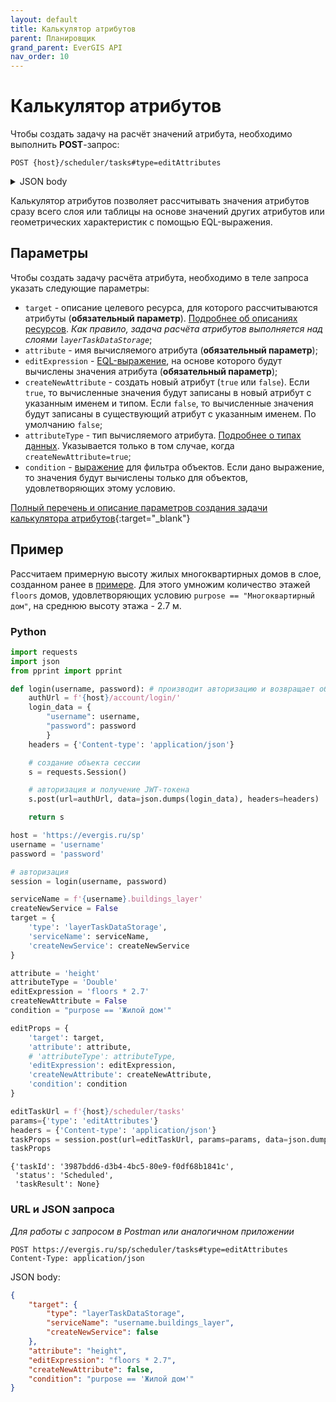 ```yaml
---
layout: default
title: Калькулятор атрибутов
parent: Планировщик
grand_parent: EverGIS API
nav_order: 10
---
```


# Калькулятор атрибутов
Чтобы создать задачу на расчёт значений атрибута, необходимо выполнить **POST**-запрос:
```
POST {host}/scheduler/tasks#type=editAttributes
```
<details>
<summary>JSON body</summary>

{% highlight json %}

{
  "condition": null,
  "attribute": "string",
  "editExpression": "string",
  "createNewAttribute": true,
  "attributeType": "Unknown",
  "target": {
    "serviceName": "string",
    "attributesConfiguration": {
      "idAttribute": "string",
      "titleAttribute": "string",
      "geometryAttribute": "string",
      "tableName": "string",
      "attributes": [
        {
          "attributeName": "string",
          "columnName": "string",
          "alias": "string",
          "subType": "None",
          "isEditable": true,
          "isDisplayed": true,
          "aggregation": "None",
          "expression": "string",
          "stringFormat": {
            "scalingFactor": 0,
            "unitsLabel": "string",
            "format": "string",
            "culture": "string",
            "splitDigitGroup": true,
            "rounding": 0
          }
        }
      ],
      "tableReferences": [
        {
          "tableName": "string",
          "referenceColumn": "string",
          "targetColumn": "string",
          "attributes": [
            {
              "attributeName": "string",
              "columnName": "string",
              "alias": "string",
              "subType": "None",
              "isEditable": true,
              "isDisplayed": true,
              "aggregation": "None",
              "expression": "string",
              "stringFormat": {
                "scalingFactor": 0,
                "unitsLabel": "string",
                "format": "string",
                "culture": "string",
                "splitDigitGroup": true,
                "rounding": 0
              }
            }
          ],
          "tableReferences": [
            {}
          ]
        }
      ]
    }
  }
}

{% endhighlight %}
</details>

Калькулятор атрибутов позволяет рассчитывать значения атрибутов сразу всего слоя или таблицы на основе значений других атрибутов или геометрических характеристик с помощью EQL-выражения.

## Параметры
Чтобы создать задачу расчёта атрибута, необходимо в теле запроса указать следующие параметры:

- `target` - описание целевого ресурса, для которого рассчитываются атрибуты (**обязательный параметр**). [Подробнее об описаниях ресурсов](/api/scheduler/sources). *Как правило, задача расчёта атрибутов выполняется над слоями `layerTaskDataStorage`*;
- `attribute` - имя вычисляемого атрибута (**обязательный параметр**); <!-- проверить - обязательный только если createNewAttribute=true ??? -->
- `editExpression` - [EQL-выражение](/help/attr_query), на основе которого будут вычислены значения атрибута (**обязательный параметр**);
- `createNewAttribute` - создать новый атрибут (`true` или `false`). Если `true`, то вычисленные значения будут записаны в новый атрибут с указанным именем и типом. Если `false`, то вычисленные значения будут записаны в существующий атрибут с указанным именем. По умолчанию `false`;
- `attributeType` - тип вычисляемого атрибута. [Подробнее о типах данных](/api/resources/create_table#конфигурация-полей-таблицы). Указывается только в том случае, когда `createNewAttribute=true`;
- `condition` - [выражение](/help/attr_query) для фильтра объектов. Если дано выражение, то значения будут вычислены только для объектов, удовлетворяющих этому условию.

[Полный перечень и описание параметров создания задачи калькулятора атрибутов](https://evergis.ru/sp/docs/index.html#tag/SchedulerService/operation/SchedulerServiceController_StartCopyTask){:target="_blank"}

## Пример
Рассчитаем примерную высоту жилых многоквартирных домов в слое, созданном ранее в [примере](/api/resources/create_layer). Для этого умножим количество этажей `floors` домов, удовлетворяющих условию `purpose == "Многоквартирный дом"`, на среднюю высоту этажа - 2.7 м.

### Python
```python
import requests
import json
from pprint import pprint

def login(username, password): # производит авторизацию и возвращает объект сессии
    authUrl = f'{host}/account/login/'
    login_data = {
        "username": username,
        "password": password
        }
    headers = {'Content-type': 'application/json'}

    # создание объекта сессии
    s = requests.Session()

    # авторизация и получение JWT-токена
    s.post(url=authUrl, data=json.dumps(login_data), headers=headers)

    return s

host = 'https://evergis.ru/sp'
username = 'username'
password = 'password'

# авторизация
session = login(username, password)

serviceName = f'{username}.buildings_layer'
createNewService = False
target = {
    'type': 'layerTaskDataStorage',
    'serviceName': serviceName,
    'createNewService': createNewService
}

attribute = 'height'
attributeType = 'Double'
editExpression = 'floors * 2.7'
createNewAttribute = False
condition = "purpose == 'Жилой дом'"

editProps = {
    'target': target,
    'attribute': attribute,
    # 'attributeType': attributeType,
    'editExpression': editExpression,
    'createNewAttribute': createNewAttribute,
    'condition': condition
}

editTaskUrl = f'{host}/scheduler/tasks'
params={'type': 'editAttributes'}
headers = {'Content-type': 'application/json'}
taskProps = session.post(url=editTaskUrl, params=params, data=json.dumps(editProps), headers=headers).json()
taskProps
```
```
{'taskId': '3987bdd6-d3b4-4bc5-80e9-f0df68b1841c',
 'status': 'Scheduled',
 'taskResult': None}
```

### URL и JSON запроса
*Для работы с запросом в Postman или аналогичном приложении*

```
POST https://evergis.ru/sp/scheduler/tasks#type=editAttributes
Content-Type: application/json
```
JSON body:
```json
{
    "target": {
        "type": "layerTaskDataStorage", 
        "serviceName": "username.buildings_layer", 
        "createNewService": false
    }, 
    "attribute": "height", 
    "editExpression": "floors * 2.7", 
    "createNewAttribute": false, 
    "condition": "purpose == 'Жилой дом'"
}
```